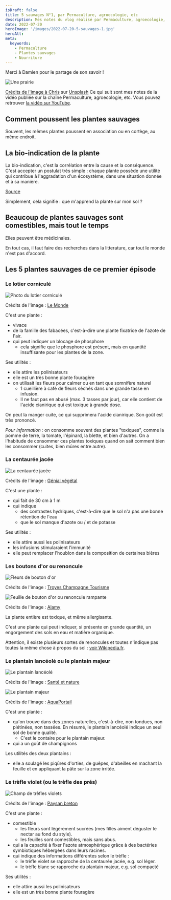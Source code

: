 ```yaml
---
isDraft: false
title: 5 sauvages N°1, par Permaculture, agroecologie, etc
description: Mes notes du vlog réalisé par Permaculture, agroecologie, etc
date: 2022-07-20
heroImage: '/images/2022-07-20-5-sauvages-1.jpg'
heroAlt:
meta:
  keywords:
    - Permaculture
    - Plantes sauvages
    - Nourriture
---
```


Merci à Damien pour le partage de son savoir !

![Une prairie](/images/2022-07-20-5-sauvages-1.jpg)

<!-- markdownlint-disable MD033 -->

<a href="https://unsplash.com/@chris23?utm_source=unsplash&utm_medium=referral&utm_content=creditCopyText">Crédits de l'image à Chris</a> sur <a href="https://unsplash.com/s/photos/wild-flowers?utm_source=unsplash&utm_medium=referral&utm_content=creditCopyText">Unsplash</a>
Ce qui suit sont mes notes de la vidéo publiée sur la chaîne Permaculture, agroecologie, etc.
Vous pouvez retrouver [la vidéo sur YouTube](https://www.youtube.com/watch?v=sw-_HTEgOxM).

## Comment poussent les plantes sauvages

Souvent, les mêmes plantes poussent en association ou en cortège, au même endroit.

## La bio-indication de la plante

La bio-indication, c'est la corrélation entre la cause et la conséquence. C'est accepter un postulat très simple : chaque plante possède une utilité qui contribue à l'aggradation d'un écosystème, dans une situation donnée et à sa manière.

[Source](https://librairie-permaculturelle.fr/plantes-bio-indicatrices/28-livre-encyclopedie-des-plantes-bio-indicatrices-vol-1-gerard-ducerf.html#:~:text=La%20bio-indication%2C%20c%27est%20la%20corr%C3%A9lation%20entre%20la%20cause,dans%20une%20situation%20donn%C3%A9e%20et%20%C3%A0%20sa%20mani%C3%A8re.)

Simplement, cela signifie : que m'apprend la plante sur mon sol ?

## Beaucoup de plantes sauvages sont comestibles, mais tout le temps

Elles peuvent être médicinales.

En tout cas, il faut faire des recherches dans la litterature, car tout le monde n'est pas d'accord.

## Les 5 plantes sauvages de ce premier épisode

### Le lotier corniculé

![Photo du lotier corniculé](./lotier-cornicule.jpg)

Crédits de l'image : [Le Monde](https://jardinage.lemonde.fr/dossier-3160-lotier-cornicule.html)

C'est une plante :

- vivace
- de la famille des fabacées, c'est-à-dire une plante fixatrice de l'azote de l'air.
- qui peut indiquer un blocage de phosphore
  - cela signifie que le phosphore est présent, mais en quantité insuffisante pour les plantes de la zone.

Ses utilités :

- elle attire les polinisateurs
- elle est un très bonne plante fouragère
- on utilisait les fleurs pour calmer ou en tant que somnifère naturel
  - 1 cueillière à café de fleurs sèchés dans une grande tasse en infusion.
  - Il ne faut pas en abusé (max. 3 tasses par jour), car elle contient de l'acide cianirique qui est toxique à grande dose.

On peut la manger cuite, ce qui supprimera l'acide cianirique.
Son goût est très prononcé.

_Pour information :_ on consomme souvent des plantes "toxiques", comme la pomme de terre, la tomate, l'épinard, la blette, et bien d'autres. On a l'habitude de consommer ces plantes toxiques quand on sait comment bien les consommer (cuites, bien mûres entre autre).

### La centaurée jacée

![La centaurée jacée](./centaur%C3%A9e-jac%C3%A9e.jpg)

Crédits de l'image : [Génial végétal](https://www.genialvegetal.net/-Centauree-jacee-)

C'est une plante :

- qui fait de 30 cm à 1 m
- qui indique
  - des contrastes hydriques, c'est-à-dire que le sol n'a pas une bonne rétention de l'eau
  - que le sol manque d'azote ou / et de potasse

Ses utilités :

- elle attire aussi les polinisateurs
- les infusions stimularaient l'immunité
- elle peut remplacer l'houblon dans la composition de certaines bières

### Les boutons d'or ou renoncule

![Fleurs de bouton d'or](./bouton-dor.jpg)

Crédits de l'image : [Troyes Champagne Tourisme](https://www.troyeslachampagne.com/le-luxueux-et-rutilant-bouton-dor/)

![Feuille de bouton d'or ou renoncule rampante](./bouton-dor-feuille.jpg)

Crédits de l'image : [Alamy](https://www.alamyimages.fr/photos-images/feuille-simple-lob%C3%A9e.html?blackwhite=1)

La plante entière est toxique, et même allergisante.

C'est une plante qui peut indiquer, si présente en grande quantité, un engorgement des sols en eau et matière organique.

Attention, il existe plusieurs sortes de renoncules et toutes n'indique pas toutes la même chose à propos du sol : [voir Wikipedia.fr](https://fr.wikipedia.org/wiki/Renoncule).

### Le plantain lancéolé ou le plantain majeur

![Le plantain lancéolé](./plantain-lanc%C3%A9ol%C3%A9.jpg)

Crédits de l'image : [Santé et nature](https://www.sante-et-nature.fr/pages/des-plantes-utiles/le-plantain-plante-comestible-et-medicinale.html)

![Le plantain majeur](./plantago-major.jpg)

Crédits de l'image : [AquaPortail](https://www.aquaportail.com/fiche-plante-3741-plantago-major.html)

C'est une plante :

- qu'on trouve dans des zones naturelles, c'est-à-dire, non tondues, non piétinées, non tassées. En résumé, le plantain lancéolé indique un seul sol de bonne qualité.
  - C'est le contaire pour le plantain majeur.
- qui a un goût de champignons

Les utilités des deux plantains :

- elle a soulagé les piqûres d'orties, de guêpes, d'abeilles en machant la feuille et en appliquant la pâte sur la zone irritée.

### Le trèfle violet (ou le trèfle des prés)

![Champ de trèfles violets](./trefle-violet.jpg)

Crédits de l'image : [Paysan breton](https://www.paysan-breton.fr/2014/05/trefle-interessant-meme-a-3-feuilles/)

C'est une plante :

- comestible
  - les fleurs sont légèrement sucrées (mes filles aiment déguster le nectar au fond du style).
  - les feuilles sont comestibles, mais sans abus.
- qui a la capacité à fixer l'azote atmosphérique grâce à des bactéries symbiotiques hébergées dans leurs racines.
- qui indique des informations différentes selon le trèfle :
  - le trèfle violet se rapproche de la centaurée jacée, e.g. sol léger.
  - le trèfle blanc se rapproche du plantain majeur, e.g. sol compacté

Ses utilités :

- elle attire aussi les polinisateurs
- elle est un très bonne plante fouragère
